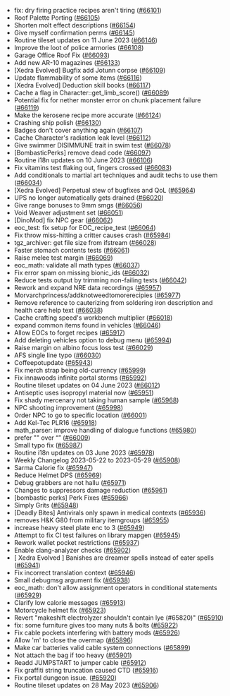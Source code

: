* fix: dry firing practice recipes aren't tiring ([#66101](https://github.com/CleverRaven/Cataclysm-DDA/pull/66101))
* Roof Palette Porting ([#66105](https://github.com/CleverRaven/Cataclysm-DDA/pull/66105))
* Shorten molt effect descriptions ([#66154](https://github.com/CleverRaven/Cataclysm-DDA/pull/66154))
* Give myself confirmation perms ([#66145](https://github.com/CleverRaven/Cataclysm-DDA/pull/66145))
* Routine tileset updates on 11 June 2023 ([#66146](https://github.com/CleverRaven/Cataclysm-DDA/pull/66146))
* Improve the loot of police armories ([#66108](https://github.com/CleverRaven/Cataclysm-DDA/pull/66108))
* Garage Office Roof Fix ([#66093](https://github.com/CleverRaven/Cataclysm-DDA/pull/66093))
* Add new AR-10 magazines ([#66133](https://github.com/CleverRaven/Cataclysm-DDA/pull/66133))
* [Xedra Evolved] Bugfix add Jotunn corpse ([#66109](https://github.com/CleverRaven/Cataclysm-DDA/pull/66109))
* Update flammability of some items ([#66116](https://github.com/CleverRaven/Cataclysm-DDA/pull/66116))
* [Xedra Evolved] Deduction skill books ([#66117](https://github.com/CleverRaven/Cataclysm-DDA/pull/66117))
* Cache a flag in Character::get_limb_score() ([#66089](https://github.com/CleverRaven/Cataclysm-DDA/pull/66089))
* Potential fix for nether monster error on chunk placement failure ([#66119](https://github.com/CleverRaven/Cataclysm-DDA/pull/66119))
* Make the kerosene recipe more accurate ([#66124](https://github.com/CleverRaven/Cataclysm-DDA/pull/66124))
* Crashing ship polish ([#66130](https://github.com/CleverRaven/Cataclysm-DDA/pull/66130))
* Badges don't cover anything again ([#66107](https://github.com/CleverRaven/Cataclysm-DDA/pull/66107))
* Cache Character's radiation leak level ([#66112](https://github.com/CleverRaven/Cataclysm-DDA/pull/66112))
* Give swimmer DISIMMUNE trait in swim test ([#66078](https://github.com/CleverRaven/Cataclysm-DDA/pull/66078))
* [BombasticPerks] remove dead code ([#66097](https://github.com/CleverRaven/Cataclysm-DDA/pull/66097))
* Routine i18n updates on 10 June 2023 ([#66106](https://github.com/CleverRaven/Cataclysm-DDA/pull/66106))
* Fix vitamins test flaking out, fingers crossed ([#66083](https://github.com/CleverRaven/Cataclysm-DDA/pull/66083))
* Add conditionals to martial art techniques and audit techs to use them ([#66034](https://github.com/CleverRaven/Cataclysm-DDA/pull/66034))
* [Xedra Evolved] Perpetual stew of bugfixes and QoL ([#65964](https://github.com/CleverRaven/Cataclysm-DDA/pull/65964))
* UPS no longer automatically gets drained ([#66020](https://github.com/CleverRaven/Cataclysm-DDA/pull/66020))
* Give range bonuses to 9mm smgs ([#66056](https://github.com/CleverRaven/Cataclysm-DDA/pull/66056))
* Void Weaver adjustment set ([#66051](https://github.com/CleverRaven/Cataclysm-DDA/pull/66051))
* [DinoMod] fix NPC gear ([#66062](https://github.com/CleverRaven/Cataclysm-DDA/pull/66062))
* eoc_test: fix setup for EOC_recipe_test ([#66064](https://github.com/CleverRaven/Cataclysm-DDA/pull/66064))
* Fix throw miss-hitting a critter causes crash ([#65984](https://github.com/CleverRaven/Cataclysm-DDA/pull/65984))
* tgz_archiver: get file size from ifstream ([#66028](https://github.com/CleverRaven/Cataclysm-DDA/pull/66028))
* Faster stomach contents tests ([#66061](https://github.com/CleverRaven/Cataclysm-DDA/pull/66061))
* Raise melee test margin ([#66069](https://github.com/CleverRaven/Cataclysm-DDA/pull/66069))
* eoc_math: validate all math types ([#66037](https://github.com/CleverRaven/Cataclysm-DDA/pull/66037))
* Fix error spam on missing bionic_ids ([#66032](https://github.com/CleverRaven/Cataclysm-DDA/pull/66032))
* Reduce tests output by trimming non-failing tests ([#66042](https://github.com/CleverRaven/Cataclysm-DDA/pull/66042))
* Rework and expand NRE data recordings ([#65957](https://github.com/CleverRaven/Cataclysm-DDA/pull/65957))
* Morvarchprincess/addknotweedtomorerecipies ([#65977](https://github.com/CleverRaven/Cataclysm-DDA/pull/65977))
* Remove reference to cauterizing from soldering iron description and health care help text ([#66038](https://github.com/CleverRaven/Cataclysm-DDA/pull/66038))
* Cache crafting speed's workbench multiplier ([#66018](https://github.com/CleverRaven/Cataclysm-DDA/pull/66018))
* expand common items found in vehicles ([#66046](https://github.com/CleverRaven/Cataclysm-DDA/pull/66046))
* Allow EOCs to forget recipes ([#65917](https://github.com/CleverRaven/Cataclysm-DDA/pull/65917))
* Add deleting vehicles option to debug menu ([#65994](https://github.com/CleverRaven/Cataclysm-DDA/pull/65994))
* Raise margin on albino focus loss test ([#66029](https://github.com/CleverRaven/Cataclysm-DDA/pull/66029))
* AFS single line typo ([#66030](https://github.com/CleverRaven/Cataclysm-DDA/pull/66030))
* Coffeepotupdate ([#65943](https://github.com/CleverRaven/Cataclysm-DDA/pull/65943))
* Fix merch strap being old-currency ([#65999](https://github.com/CleverRaven/Cataclysm-DDA/pull/65999))
* Fix innawoods infinite portal storms ([#65992](https://github.com/CleverRaven/Cataclysm-DDA/pull/65992))
* Routine tileset updates on 04 June 2023 ([#66012](https://github.com/CleverRaven/Cataclysm-DDA/pull/66012))
* Antiseptic uses isopropyl material now ([#65951](https://github.com/CleverRaven/Cataclysm-DDA/pull/65951))
* Fix shady mercenary not taking human sample ([#65968](https://github.com/CleverRaven/Cataclysm-DDA/pull/65968))
* NPC shooting improvement ([#65998](https://github.com/CleverRaven/Cataclysm-DDA/pull/65998))
* Order NPC to go to specific location ([#66001](https://github.com/CleverRaven/Cataclysm-DDA/pull/66001))
* Add Kel-Tec PLR16 ([#65918](https://github.com/CleverRaven/Cataclysm-DDA/pull/65918))
* math_parser: improve handling of dialogue functions ([#65980](https://github.com/CleverRaven/Cataclysm-DDA/pull/65980))
* prefer \"\" over “” ([#66009](https://github.com/CleverRaven/Cataclysm-DDA/pull/66009))
* Small typo fix ([#65987](https://github.com/CleverRaven/Cataclysm-DDA/pull/65987))
* Routine i18n updates on 03 June 2023 ([#65978](https://github.com/CleverRaven/Cataclysm-DDA/pull/65978))
* Weekly Changelog 2023-05-22 to 2023-05-29 ([#65908](https://github.com/CleverRaven/Cataclysm-DDA/pull/65908))
* Sarma Calorie fix ([#65947](https://github.com/CleverRaven/Cataclysm-DDA/pull/65947))
* Reduce Helmet DPS ([#65969](https://github.com/CleverRaven/Cataclysm-DDA/pull/65969))
* Debug grabbers are not hallu ([#65971](https://github.com/CleverRaven/Cataclysm-DDA/pull/65971))
* Changes to suppressors damage reduction ([#65961](https://github.com/CleverRaven/Cataclysm-DDA/pull/65961))
* [bombastic perks] Perk Fixes ([#65966](https://github.com/CleverRaven/Cataclysm-DDA/pull/65966))
* Simply Grits ([#65948](https://github.com/CleverRaven/Cataclysm-DDA/pull/65948))
* [Deadly Bites] Antivirals only spawn in medical contexts ([#65936](https://github.com/CleverRaven/Cataclysm-DDA/pull/65936))
* removes H&K G80 from military itemgroups ([#65955](https://github.com/CleverRaven/Cataclysm-DDA/pull/65955))
* increase heavy steel plate enc to 3 ([#65949](https://github.com/CleverRaven/Cataclysm-DDA/pull/65949))
* Attempt to fix CI test failures on library mapgen ([#65945](https://github.com/CleverRaven/Cataclysm-DDA/pull/65945))
* Rework wallet pocket restrictions ([#65937](https://github.com/CleverRaven/Cataclysm-DDA/pull/65937))
* Enable clang-analyzer checks ([#65902](https://github.com/CleverRaven/Cataclysm-DDA/pull/65902))
* [ Xedra Evolved ] Banishes are dreamer spells instead of eater spells ([#65941](https://github.com/CleverRaven/Cataclysm-DDA/pull/65941))
* Fix incorrect translation context ([#65946](https://github.com/CleverRaven/Cataclysm-DDA/pull/65946))
* Small debugmsg argument fix ([#65938](https://github.com/CleverRaven/Cataclysm-DDA/pull/65938))
* eoc_math: don't allow assignment operators in conditional statements ([#65929](https://github.com/CleverRaven/Cataclysm-DDA/pull/65929))
* Clarify low calorie messages ([#65913](https://github.com/CleverRaven/Cataclysm-DDA/pull/65913))
* Motorcycle helmet fix ([#65923](https://github.com/CleverRaven/Cataclysm-DDA/pull/65923))
* Revert "makeshift electrolyzer shouldn't contain lye (#65820)" ([#65910](https://github.com/CleverRaven/Cataclysm-DDA/pull/65910))
* fix: some furniture gives too many nuts & bolts ([#65922](https://github.com/CleverRaven/Cataclysm-DDA/pull/65922))
* Fix cable pockets interfering with battery mods ([#65926](https://github.com/CleverRaven/Cataclysm-DDA/pull/65926))
* Allow 'm' to close the overmap ([#65896](https://github.com/CleverRaven/Cataclysm-DDA/pull/65896))
* Make car batteries valid cable system connections ([#65899](https://github.com/CleverRaven/Cataclysm-DDA/pull/65899))
* Not attach the bag if too heavy ([#65901](https://github.com/CleverRaven/Cataclysm-DDA/pull/65901))
* Readd JUMPSTART to jumper cable ([#65912](https://github.com/CleverRaven/Cataclysm-DDA/pull/65912))
* Fix graffiti string truncation caused CTD ([#65916](https://github.com/CleverRaven/Cataclysm-DDA/pull/65916))
* Fix portal dungeon issue. ([#65920](https://github.com/CleverRaven/Cataclysm-DDA/pull/65920))
* Routine tileset updates on 28 May 2023 ([#65906](https://github.com/CleverRaven/Cataclysm-DDA/pull/65906))
